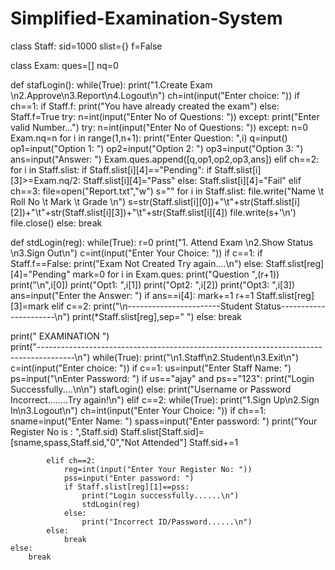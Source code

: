 # Simplified-Examination-System
class Staff:
    sid=1000
    slist={}
    f=False
    
class Exam:
   ques=[]
   nq=0

def stafLogin():
    while(True):
        print("1.Create Exam \n2.Approve\n3.Report\n4.Logout\n")
        ch=int(input("Enter choice: "))
        if ch==1:
            if Staff.f:
                print("You have already created the exam")
            else:
                Staff.f=True
                try:
                    n=int(input("Enter No of Questions: "))
                except:
                    print("Enter valid Number...")
                    try:
                        n=int(input("Enter No of Questions: "))
                    except:
                        n=0
                Exam.nq=n
                for i in range(1,n+1):
                    print("Enter Question: ",i)
                    q=input() 
                    op1=input("Option 1: ")
                    op2=input("Option 2: ")
                    op3=input("Option 3: ")
                    ans=input("Answer: ")
                    Exam.ques.append([q,op1,op2,op3,ans])
        elif ch==2:
            for i in Staff.slist:
                if Staff.slist[i][4]=="Pending":
                    if Staff.slist[i][3]>=Exam.nq/2:
                        Staff.slist[i][4]="Pass"
                    else:
                        Staff.slist[i][4]="Fail"
        elif ch==3:
            file=open("Report.txt","w")
            s=""
            for i in Staff.slist:
                file.write("Name \t Roll No \t Mark \t Grade \n")
                s=str(Staff.slist[i][0])+"\t"+str(Staff.slist[i][2])+"\t"+str(Staff.slist[i][3])+"\t"+str(Staff.slist[i][4])
                file.write(s+'\n')
            file.close()
        else:
            break
        
def stdLogin(reg):
    while(True):
        r=0
        print("1. Attend Exam \n2.Show Status \n3.Sign Out\n")
        c=int(input("Enter Your Choice: "))
        if c==1:
            if Staff.f==False:
                print("Exam Not Created Try again....\n")
            else:
                Staff.slist[reg][4]="Pending"
                mark=0
                for i in Exam.ques:
                    print("Question ",(r+1))
                    print("\n",i[0])
                    print("Opt1: ",i[1])
                    print("Opt2: ",i[2])
                    print("Opt3: ",i[3])
                    ans=input("Enter the Answer: ")
                    if ans==i[4]:
                        mark+=1
                    r+=1
                Staff.slist[reg][3]=mark
        elif c==2:
            print("\n-----------------------Student Status----------------------\n")
            print(*Staff.slist[reg],sep=" ")
        else:
            break
 
print("                                        EXAMINATION                ")  
print("---------------------------------------------------------------------------------------\n") 
while(True):
    print("\n1.Staff\n2.Student\n3.Exit\n")
    c=int(input("Enter choice: "))
    if c==1:
        us=input("Enter Staff Name: ")
        ps=input("\nEnter Password: ")
        if us=="ajay" and ps=="123":
            print("Login Successfully....\n\n")
            stafLogin()
        else:
            print("Username or Password Incorrect........Try again!\n")
    elif c==2:
        while(True):
            print("1.Sign Up\n2.Sign In\n3.Logout\n")
            ch=int(input("Enter Your Choice: "))
            if ch==1:
                sname=input("Enter Name: ")
                spass=input("Enter password: ")
                print("Your Register No is : ",Staff.sid)
                Staff.slist[Staff.sid]= [sname,spass,Staff.sid,"0","Not Attended"]
                Staff.sid+=1
                
            elif ch==2:
                reg=int(input("Enter Your Register No: "))
                pss=input("Enter password: ")
                if Staff.slist[reg][1]==pss:
                    print("Login successfully......\n")
                    stdLogin(reg)
                else:
                    print("Incorrect ID/Password......\n")
            else:
                break
    else:
        break
